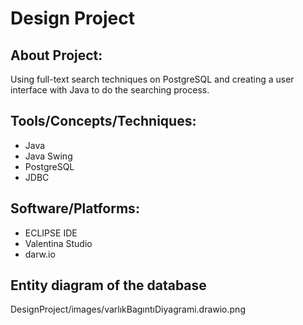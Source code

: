 # Design Project

## About Project:
Using full-text search techniques on PostgreSQL and creating a user interface with Java to do the searching process.

## Tools/Concepts/Techniques:

+ Java
+ Java Swing
+ PostgreSQL
+ JDBC

## Software/Platforms:

+ ECLIPSE IDE
+ Valentina Studio
+ darw.io

## Entity diagram of the database

DesignProject/images/varlıkBagıntıDiyagrami.drawio.png

